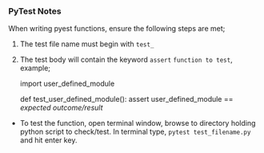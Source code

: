 ### PyTest Notes

When writing pyest functions, ensure the following steps are met;
1. The test file name must begin with `test_`
2. The test body will contain the keyword `assert` `function to test`, example; 

    import user_defined_module
    
    def test_user_defined_module():
      assert user_defined_module == *expected outcome/result*

- To test the function, open terminal window, browse to directory holding python script to check/test. In terminal type, `pytest test_filename.py` and hit enter key.


